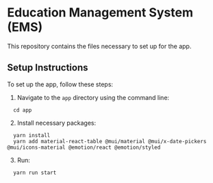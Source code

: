 # Education Management System (EMS)

This repository contains the files necessary to set up for the app.

## Setup Instructions

To set up the app, follow these steps:

1. Navigate to the `app` directory using the command line:
```
  cd app
```
2. Install necessary packages:
```
  yarn install
  yarn add material-react-table @mui/material @mui/x-date-pickers @mui/icons-material @emotion/react @emotion/styled
```
3. Run:
```
  yarn run start
```
